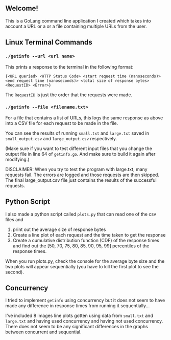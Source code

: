 ## Welcome!
This is a GoLang command line application I created which takes into account a URL or a
or a file containing multiple URLs from the user.

## Linux Terminal Commands

### `./getinfo --url <url name>`

This prints a response to the terminal in the following format:

`{<URL queried> <HTTP Status Code> <start request time (nanoseconds)> <end request time (nanoseconds)> <total size of response bytes> <RequestID> <Error>}`

The `RequestID` is just the order that the requests were made.

### `./getinfo --file <filename.txt>`

For a file that contains a list of URLs, this logs the same response as above into a CSV file for 
each request to be made in the file.

You can see the results of running `small.txt` and `large.txt` saved in `small_output.csv` and 
`large_output.csv` respectively.

(Make sure if you want to test different input files that you change the output file in line 64 of `getinfo.go`. And make sure to build it again after modifying.)

DISCLAIMER: 
When you try to test the program with large.txt, many requests fail. The errors
are logged and those requests are then skipped. The final large_output.csv file 
just contains the results of the successful requests.

## Python Script

I also made a python script called `plots.py` that can read one of the csv files and

1. print out the average size of response bytes
2. Create a line plot of each request and the time taken to get the response
3. Create a cumulative distribution function (CDF) of the response times and find out the 
[50, 70, 75, 80, 85, 90, 95, 99] percentiles of the response times.

When you run plots.py, check the console for the average byte size and the 
two plots will appear sequentially (you have to kill the first plot to see the
second).

## Concurrency
I tried to implement `getinfo` using concurrency but it does not seem to have made any difference in response times from running it sequentially...

I've included 8 images line plots gotten using data from `small.txt` and `large.txt` and having used concurrency and having not used concurrency. There does not seem to be any significant differences in the graphs between concurrent and sequential.